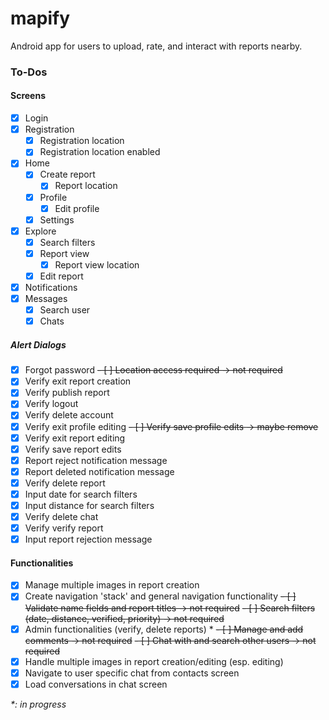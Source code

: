 # mapify
Android app for users to upload, rate, and interact with reports nearby.

### To-Dos

#### Screens
- [x] Login
- [x] Registration
  - [x] Registration location
  - [x] Registration location enabled
- [x] Home
  - [x] Create report
    - [x] Report location
  - [x] Profile
    - [x] Edit profile
  - [x] Settings
- [x] Explore
  - [x] Search filters
  - [x] Report view
    - [x] Report view location
  - [x] Edit report
- [x] Notifications
- [x] Messages
  - [x] Search user
  - [x] Chats

##### Alert Dialogs
- [x] Forgot password
~~- [ ] Location access required -> not required~~
- [x] Verify exit report creation
- [x] Verify publish report
- [x] Verify logout
- [x] Verify delete account
- [x] Verify exit profile editing
~~- [ ] Verify save profile edits -> maybe remove~~
- [x] Verify exit report editing
- [x] Verify save report edits
- [x] Report reject notification message
- [x] Report deleted notification message
- [x] Verify delete report
- [x] Input date for search filters
- [x] Input distance for search filters
- [x] Verify delete chat
- [x] Verify verify report
- [x] Input report rejection message

#### Functionalities
- [x] Manage multiple images in report creation
- [x] Create navigation 'stack' and general navigation functionality
~~- [ ] Validate name fields and report titles -> not required~~
~~- [ ] Search filters (date, distance, verified, priority) -> not required~~
- [x] Admin functionalities (verify, delete reports) *
~~- [ ] Manage and add comments -> not required~~
~~- [ ] Chat with and search other users -> not required~~
- [x] Handle multiple images in report creation/editing (esp. editing)
- [x] Navigate to user specific chat from contacts screen
- [x] Load conversations in chat screen

*\*: in progress*